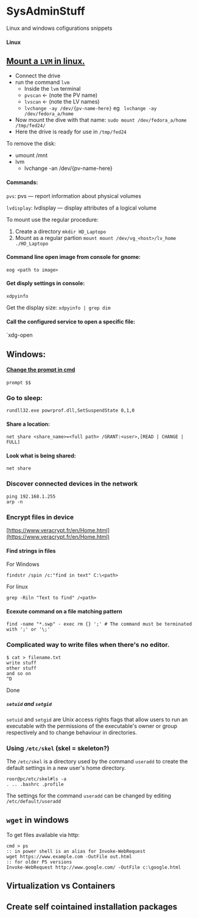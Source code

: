 # SysAdminStuff
Linux and windows cofigurations snippets

#### Linux 

## [Mount a `LVM` in linux.](http://www.digitage.co.uk/digitage/library/linux/mounting-external-lvm-disk-in-linux)
  - Connect the drive
  - run the command `lvm`
    - Inside the `lvm` terminal
    - `pvscan` <- (note the PV name)
    - `lvscan` <- (note the LV names)
    - `lvchange -ay /dev/{pv-name-here}` eg ` lvchange -ay /dev/fedora_a/home`
  - Now mount the dive with that name: `sudo mount /dev/fedora_a/home /tmp/fed24/`
  - Here the drive is ready for use in `/tmp/fed24`
  
  To remove the disk:
  
  - umount /mnt
  - lvm
    - lvchange -an /dev/{pv-name-here}


#### Commands:
`pvs`:
     pvs — report information about physical volumes

`lvdisplay`:
    lvdisplay — display attributes of a logical volume


To mount use the regular procedure:

1. Create a directory
    `mkdir HD_Laptopo`
2. Mount as a regular partion
    `mount mount /dev/vg_<host>/lv_home ./HD_Laptopo`

#### Command line open image from console for gnome:
`eog <path to image>`

#### Get disply settings in console:
`xdpyinfo`

Get the display size:
`xdpyinfo | grep dim`

#### Call the configured service to open a specific file:
`xdg-open <path to file>


## Windows:
#### [Change the prompt in cmd](https://www.microsoft.com/resources/documentation/windows/xp/all/proddocs/en-us/prompt.mspx?mfr=true)
```
prompt $$
```
### Go to sleep:
```
rundll32.exe powrprof.dll,SetSuspendState 0,1,0
```
#### Share a location:
`net share <share_name>=<full path> /GRANT:<user>,[READ | CHANGE | FULL]`

#### Look what is being shared:
`net share`


### Discover connected devices in the network
```
ping 192.168.1.255
arp -n
```


### Encrypt files in device

[https://www.veracrypt.fr/en/Home.html](https://www.veracrypt.fr/en/Home.html)


#### Find strings in files
For Windows
```
findstr /spin /c:"find in text" C:\<path>
```

For linux
```
grep -Riln "Text to find" /<path>
```
#### Ecexute command on a file matching pattern
```
find -name "*.swp" - exec rm {} ';' # The command must be terminated with ';' or '\;'
```


### Complicated way to write files when there's no editor.

```
$ cat > filename.txt
write stuff
other stuff
and so on
^D
```
Done


##### `setuid` and `setgid`

`setuid` and `setgid` are Unix access rights flags that allow users to run an executable with the permissions of the executable's owner or group respectively and to change behaviour in directories.

### Using `/etc/skel` (skel = skeleton?)

The `/etc/skel` is a directory used by the command `useradd` to create
the default settings in a new user's home directory.

```
roor@pc/etc/skel#ls -a
. .. .bashrc .profile
```

The settings for the command `useradd` can be changed by editing
`/etc/default/useradd`


## `wget` in windows

To get files available via http:
```
cmd > ps
:: in power shell is an alias for Invoke-WebRequest
wget https://www.example.com -OutFile out.html
:: for older PS versions
Invoke-WebRequest http://www.google.com/ -OutFile c:\google.html
```



## Virtualization vs Containers




## Create self cointained installation packages

